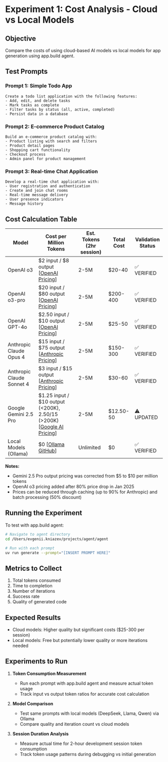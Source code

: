 # Experiment 1: Cost Analysis - Cloud vs Local Models

## Objective
Compare the costs of using cloud-based AI models vs local models for app generation using app.build agent.

## Test Prompts

### Prompt 1: Simple Todo App
```
Create a todo list application with the following features:
- Add, edit, and delete tasks
- Mark tasks as complete
- Filter tasks by status (all, active, completed)
- Persist data in a database
```

### Prompt 2: E-commerce Product Catalog
```
Build an e-commerce product catalog with:
- Product listing with search and filters
- Product detail pages
- Shopping cart functionality
- Checkout process
- Admin panel for product management
```

### Prompt 3: Real-time Chat Application
```
Develop a real-time chat application with:
- User registration and authentication
- Create and join chat rooms
- Real-time message delivery
- User presence indicators
- Message history
```

## Cost Calculation Table

| Model | Cost per Million Tokens | Est. Tokens (2hr session) | Total Cost | Validation Status |
|-------|------------------------|---------------------------|------------|-------------------|
| OpenAI o3 | $2 input / $8 output [[OpenAI Pricing](https://openai.com/api/pricing/)] | 2-5M | $20-40 | ✅ VERIFIED |
| OpenAI o3-pro | $20 input / $80 output [[OpenAI Pricing](https://openai.com/api/pricing/)] | 2-5M | $200-400 | ✅ VERIFIED |
| OpenAI GPT-4o | $2.50 input / $10 output [[OpenAI Pricing](https://openai.com/api/pricing/)] | 2-5M | $25-50 | ✅ VERIFIED |
| Anthropic Claude Opus 4 | $15 input / $75 output [[Anthropic Pricing](https://docs.anthropic.com/en/api/pricing)] | 2-5M | $150-300 | ✅ VERIFIED |
| Anthropic Claude Sonnet 4 | $3 input / $15 output [[Anthropic Pricing](https://docs.anthropic.com/en/api/pricing)] | 2-5M | $30-60 | ✅ VERIFIED |
| Google Gemini 2.5 Pro | $1.25 input / $10 output (<200K), $2.50/$15 (>200K) [[Google AI Pricing](https://ai.google.dev/pricing)] | 2-5M | $12.50-50 | ⚠️ UPDATED |
| Local Models (Ollama) | $0 [[Ollama GitHub](https://github.com/ollama/ollama)] | Unlimited | $0 | ✅ VERIFIED |

**Notes:**
- Gemini 2.5 Pro output pricing was corrected from $5 to $10 per million tokens
- OpenAI o3 pricing added after 80% price drop in Jan 2025
- Prices can be reduced through caching (up to 90% for Anthropic) and batch processing (50% discount)

## Running the Experiment

To test with app.build agent:
```bash
# Navigate to agent directory
cd /Users/evgenii.kniazev/projects/agent/agent

# Run with each prompt
uv run generate --prompt="[INSERT PROMPT HERE]"
```

## Metrics to Collect
1. Total tokens consumed
2. Time to completion
3. Number of iterations
4. Success rate
5. Quality of generated code

## Expected Results
- Cloud models: Higher quality but significant costs ($25-300 per session)
- Local models: Free but potentially lower quality or more iterations needed

## <todo> Experiments to Run

1. **Token Consumption Measurement**
   - <todo> Run each prompt with app.build agent and measure actual token usage
   - <todo> Track input vs output token ratios for accurate cost calculation

2. **Model Comparison**
   - <todo> Test same prompts with local models (DeepSeek, Llama, Qwen) via Ollama
   - <todo> Compare quality and iteration count vs cloud models

3. **Session Duration Analysis**
   - <todo> Measure actual time for 2-hour development session token consumption
   - <todo> Track token usage patterns during debugging vs initial generation